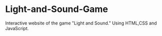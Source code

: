 # Light-and-Sound-Game
Interactive website of the game "Light and Sound." 
Using HTML,CSS and JavaScript.
